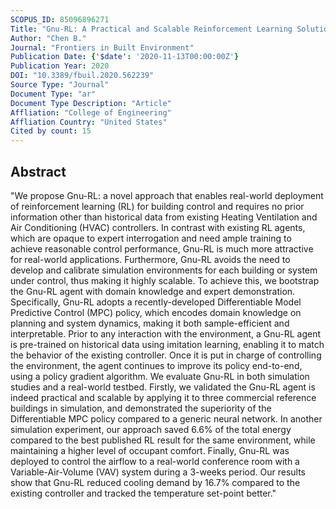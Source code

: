```yaml
---
SCOPUS_ID: 85096896271
Title: "Gnu-RL: A Practical and Scalable Reinforcement Learning Solution for Building HVAC Control Using a Differentiable MPC Policy"
Author: "Chen B."
Journal: "Frontiers in Built Environment"
Publication Date: {'$date': '2020-11-13T00:00:00Z'}
Publication Year: 2020
DOI: "10.3389/fbuil.2020.562239"
Source Type: "Journal"
Document Type: "ar"
Document Type Description: "Article"
Affliation: "College of Engineering"
Affliation Country: "United States"
Cited by count: 15
---
```


## Abstract
"We propose Gnu-RL: a novel approach that enables real-world deployment of reinforcement learning (RL) for building control and requires no prior information other than historical data from existing Heating Ventilation and Air Conditioning (HVAC) controllers. In contrast with existing RL agents, which are opaque to expert interrogation and need ample training to achieve reasonable control performance, Gnu-RL is much more attractive for real-world applications. Furthermore, Gnu-RL avoids the need to develop and calibrate simulation environments for each building or system under control, thus making it highly scalable. To achieve this, we bootstrap the Gnu-RL agent with domain knowledge and expert demonstration. Specifically, Gnu-RL adopts a recently-developed Differentiable Model Predictive Control (MPC) policy, which encodes domain knowledge on planning and system dynamics, making it both sample-efficient and interpretable. Prior to any interaction with the environment, a Gnu-RL agent is pre-trained on historical data using imitation learning, enabling it to match the behavior of the existing controller. Once it is put in charge of controlling the environment, the agent continues to improve its policy end-to-end, using a policy gradient algorithm. We evaluate Gnu-RL in both simulation studies and a real-world testbed. Firstly, we validated the Gnu-RL agent is indeed practical and scalable by applying it to three commercial reference buildings in simulation, and demonstrated the superiority of the Differentiable MPC policy compared to a generic neural network. In another simulation experiment, our approach saved 6.6% of the total energy compared to the best published RL result for the same environment, while maintaining a higher level of occupant comfort. Finally, Gnu-RL was deployed to control the airflow to a real-world conference room with a Variable-Air-Volume (VAV) system during a 3-weeks period. Our results show that Gnu-RL reduced cooling demand by 16.7% compared to the existing controller and tracked the temperature set-point better."
